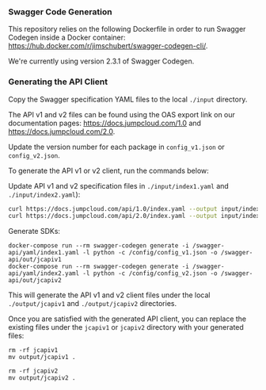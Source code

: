 ### Swagger Code Generation

This repository relies on the following Dockerfile in order to run
Swagger Codegen inside a Docker container:
https://hub.docker.com/r/jimschubert/swagger-codegen-cli/.

We're currently using version 2.3.1 of Swagger Codegen.

### Generating the API Client

Copy the Swagger specification YAML files to the local `./input` directory.

The API v1 and v2 files can be found using the OAS export link on our
documentation pages: https://docs.jumpcloud.com/1.0 and
https://docs.jumpcloud.com/2.0.

Update the version number for each package in `config_v1.json` or
`config_v2.json`.

To generate the API v1 or v2 client, run the commands below:

Update API v1 and v2 specification files in `./input/index1.yaml` and
`./input/index2.yaml`):

```bash
curl https://docs.jumpcloud.com/api/1.0/index.yaml --output input/index1.yaml
curl https://docs.jumpcloud.com/api/2.0/index.yaml --output input/index2.yaml
```

Generate SDKs:

```
docker-compose run --rm swagger-codegen generate -i /swagger-api/yaml/index1.yaml -l python -c /config/config_v1.json -o /swagger-api/out/jcapiv1
docker-compose run --rm swagger-codegen generate -i /swagger-api/yaml/index2.yaml -l python -c /config/config_v2.json -o /swagger-api/out/jcapiv2
```

This will generate the API v1 and v2 client files under the local
`./output/jcapiv1` and `./output/jcapiv2` directories.

Once you are satisfied with the generated API client, you can replace the
existing files under the `jcapiv1` or `jcapiv2` directory with your generated
files:

```
rm -rf jcapiv1
mv output/jcapiv1 .

rm -rf jcapiv2
mv output/jcapiv2 .
```

